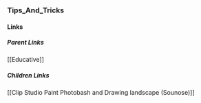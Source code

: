 ### Tips_And_Tricks
#### Links
##### Parent Links
[[Educative]]
##### Children Links
[[Clip Studio Paint Photobash and Drawing landscape (Sounose)]]

